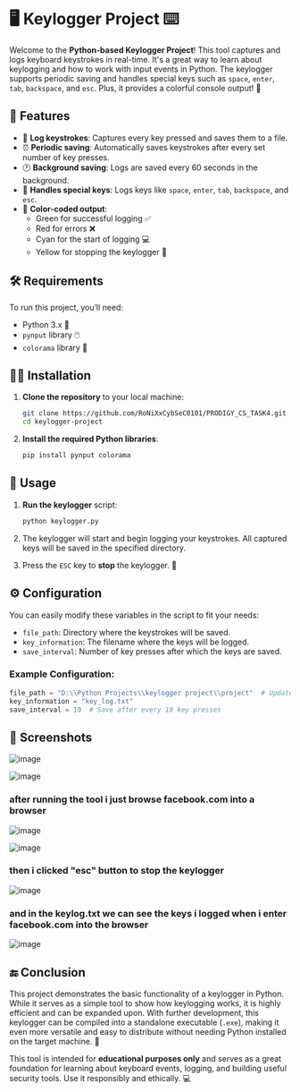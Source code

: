 # 🖥️ Keylogger Project ⌨️

Welcome to the **Python-based Keylogger Project**! This tool captures and logs keyboard keystrokes in real-time. It's a great way to learn about keylogging and how to work with input events in Python. The keylogger supports periodic saving and handles special keys such as `space`, `enter`, `tab`, `backspace`, and `esc`. Plus, it provides a colorful console output! 🌈

## 🚀 Features

- 📝 **Log keystrokes**: Captures every key pressed and saves them to a file.
- ⏰ **Periodic saving**: Automatically saves keystrokes after every set number of key presses.
- 🕐 **Background saving**: Logs are saved every 60 seconds in the background.
- 🔑 **Handles special keys**: Logs keys like `space`, `enter`, `tab`, `backspace`, and `esc`.
- 🎨 **Color-coded output**: 
  - Green for successful logging ✅
  - Red for errors ❌
  - Cyan for the start of logging 💻
  - Yellow for stopping the keylogger 🛑

## 🛠️ Requirements

To run this project, you’ll need:

- Python 3.x 🐍
- `pynput` library 🖱️
- `colorama` library 🌈

## 🧑‍💻 Installation

1. **Clone the repository** to your local machine:

    ```bash
    git clone https://github.com/RoNiXxCybSeC0101/PRODIGY_CS_TASK4.git
    cd keylogger-project
    ```

2. **Install the required Python libraries**:

    ```bash
    pip install pynput colorama
    ```

## 🔧 Usage

1. **Run the keylogger** script:

    ```bash
    python keylogger.py
    ```

2. The keylogger will start and begin logging your keystrokes. All captured keys will be saved in the specified directory.

3. Press the `ESC` key to **stop** the keylogger. 🛑

## ⚙️ Configuration

You can easily modify these variables in the script to fit your needs:

- `file_path`: Directory where the keystrokes will be saved.
- `key_information`: The filename where the keys will be logged.
- `save_interval`: Number of key presses after which the keys are saved.

### Example Configuration:

```python
file_path = "D:\\Python Projects\\keylogger project\\project"  # Update with your desired directory
key_information = "key_log.txt"
save_interval = 10  # Save after every 10 key presses
```

## 📸 Screenshots 

![image](https://github.com/user-attachments/assets/df6821ba-653a-4db6-92cf-63cd09ce363a)

![image](https://github.com/user-attachments/assets/0fe03e05-043b-4b88-b34c-ffd72437894d)

### after running the tool i just browse facebook.com into a browser 

![image](https://github.com/user-attachments/assets/f8726ec6-3221-477f-9616-af94c54696c3)

![image](https://github.com/user-attachments/assets/568cfdeb-70f5-4d80-8279-4d4800636cd0)

### then i clicked "esc" button to stop the keylogger 

![image](https://github.com/user-attachments/assets/4e58f737-c255-467e-b299-62d482953fd3)

### and in the keylog.txt we can see the keys i logged when i enter facebook.com into the browser

![image](https://github.com/user-attachments/assets/3a0be6db-31f5-43a1-beb5-68adebe5760c)

## 🔚 Conclusion

This project demonstrates the basic functionality of a keylogger in Python. While it serves as a simple tool to show how keylogging works, it is highly efficient and can be expanded upon. With further development, this keylogger can be compiled into a standalone executable (`.exe`), making it even more versatile and easy to distribute without needing Python installed on the target machine. 🚀

This tool is intended for **educational purposes only** and serves as a great foundation for learning about keyboard events, logging, and building useful security tools. Use it responsibly and ethically. 💻



